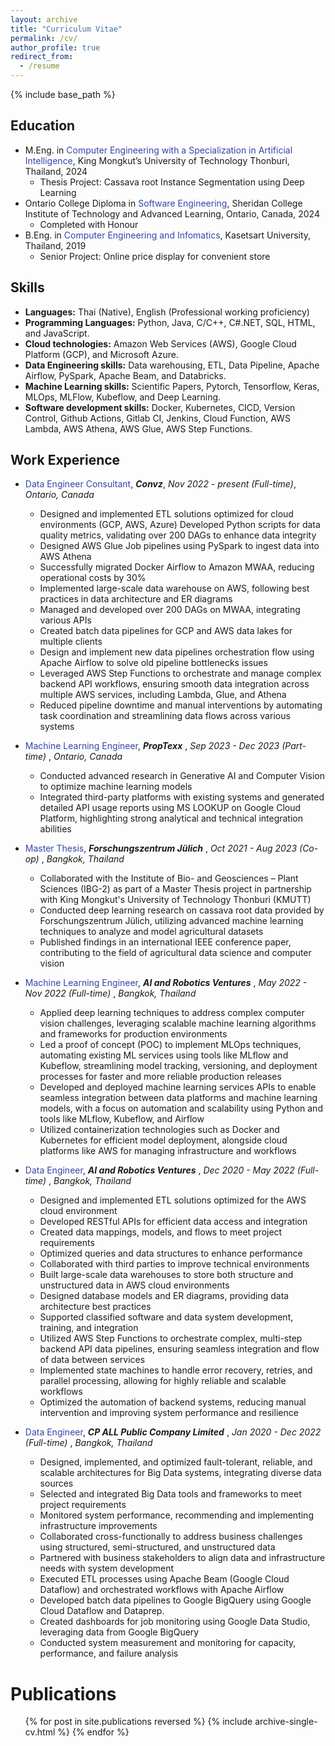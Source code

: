 ```yaml
---
layout: archive
title: "Curriculum Vitae"
permalink: /cv/
author_profile: true
redirect_from:
  - /resume
---
```


{% include base_path %}

## Education

- M.Eng. in <span style="color: #3246a8;">Computer Engineering with a Specialization in Artificial Intelligence</span>, King Mongkut’s University of Technology Thonburi, Thailand, 2024
  - Thesis Project: Cassava root Instance Segmentation using Deep Learning
- Ontario College Diploma in <span style="color: #3246a8;">Software Engineering</span>, Sheridan College Institute of Technology and Advanced Learning, Ontario, Canada, 2024
  - Completed with Honour
- B.Eng. in <span style="color: #3246a8;">Computer Engineering and Infomatics</span>, Kasetsart University, Thailand, 2019
  - Senior Project: Online price display for convenient store

## Skills

- **Languages:** Thai (Native), English (Professional working proficiency)
- **Programming Languages:** Python, Java, C/C++, C#.NET, SQL, HTML, and JavaScript.
- **Cloud technologies:** Amazon Web Services (AWS), Google Cloud Platform (GCP), and Microsoft Azure.
- **Data Engineering skills:** Data warehousing, ETL, Data Pipeline, Apache Airflow, PySpark, Apache Beam, and
  Databricks.
- **Machine Learning skills:** Scientific Papers, Pytorch, Tensorflow, Keras, MLOps, MLFlow, Kubeflow, and Deep Learning.
- **Software development skills:** Docker, Kubernetes, CICD, Version Control, Github Actions, Gitlab CI, Jenkins, Cloud Function, AWS Lambda, AWS
  Athena, AWS Glue, AWS Step Functions.

## Work Experience

- <span style="color: #3246a8;"> Data Engineer Consultant</span>, **_Convz_**, _Nov 2022 - present (Full-time)_, _Ontario, Canada_

  - Designed and implemented ETL solutions optimized for cloud environments (GCP, AWS, Azure)
    Developed Python scripts for data quality metrics, validating over 200 DAGs to enhance data integrity
  - Designed AWS Glue Job pipelines using PySpark to ingest data into AWS Athena
  - Successfully migrated Docker Airflow to Amazon MWAA, reducing operational costs by 30%
  - Implemented large-scale data warehouse on AWS, following best practices in data architecture and ER diagrams
  - Managed and developed over 200 DAGs on MWAA, integrating various APIs
  - Created batch data pipelines for GCP and AWS data lakes for multiple clients
  - Design and implement new data pipelines orchestration flow using Apache Airflow to solve old pipeline bottlenecks issues
  - Leveraged AWS Step Functions to orchestrate and manage complex backend API workflows, ensuring
    smooth data integration across multiple AWS services, including Lambda, Glue, and Athena
  - Reduced pipeline downtime and manual interventions by automating task coordination and streamlining data flows across various systems
    <br>

- <span style="color: #3246a8;"> Machine Learning Engineer</span>, **_PropTexx_** , _Sep 2023 - Dec 2023 (Part-time)_ , _Ontario, Canada_

  - Conducted advanced research in Generative AI and Computer Vision to optimize machine learning models
  - Integrated third-party platforms with existing systems and generated detailed API usage reports using MS LOOKUP on Google Cloud Platform, highlighting strong analytical and technical integration abilities
    <br>

- <span style="color: #3246a8;"> Master Thesis</span>, **_Forschungszentrum Jülich_** , _Oct 2021 - Aug 2023 (Co-op)_ , _Bangkok, Thailand_

  - Collaborated with the Institute of Bio- and Geosciences – Plant Sciences (IBG-2) as part of a Master Thesis project in partnership with King Mongkut's University of Technology Thonburi (KMUTT)
  - Conducted deep learning research on cassava root data provided by Forschungszentrum Jülich, utilizing advanced machine learning techniques to analyze and model agricultural datasets
  - Published findings in an international IEEE conference paper, contributing to the field of agricultural data science and computer vision
    <br>

- <span style="color: #3246a8;"> Machine Learning Engineer</span>, **_AI and Robotics Ventures_** , _May 2022 - Nov 2022 (Full-time)_ , _Bangkok, Thailand_
  - Applied deep learning techniques to address complex computer vision challenges, leveraging scalable machine learning algorithms and frameworks for production environments
  - Led a proof of concept (POC) to implement MLOps techniques, automating existing ML services using tools like MLflow and Kubeflow, streamlining model tracking, versioning, and deployment processes for faster and more reliable production releases
  - Developed and deployed machine learning services APIs to enable seamless integration between data platforms and machine learning models, with a focus on automation and scalability using Python and tools like MLflow, Kubeflow, and Airflow
  - Utilized containerization technologies such as Docker and Kubernetes for efficient model deployment, alongside cloud platforms like AWS for managing infrastructure and workflows
    <br>
- <span style="color: #3246a8;"> Data Engineer</span>, **_AI and Robotics Ventures_** , _Dec 2020 - May 2022 (Full-time)_ , _Bangkok, Thailand_

  - Designed and implemented ETL solutions optimized for the AWS cloud environment
  - Developed RESTful APIs for efficient data access and integration
  - Created data mappings, models, and flows to meet project requirements
  - Optimized queries and data structures to enhance performance
  - Collaborated with third parties to improve technical environments
  - Built large-scale data warehouses to store both structure and unstructured data in AWS cloud environments
  - Designed database models and ER diagrams, providing data architecture best practices
  - Supported classified software and data system development, training, and integration
  - Utilized AWS Step Functions to orchestrate complex, multi-step backend API data pipelines, ensuring seamless integration and flow of data between services
  - Implemented state machines to handle error recovery, retries, and parallel processing, allowing for highly reliable and scalable workflows
  - Optimized the automation of backend systems, reducing manual intervention and improving system performance and resilience
    <br>

- <span style="color: #3246a8;"> Data Engineer</span>, **_CP ALL Public Company Limited_** , _Jan 2020 - Dec 2022 (Full-time)_ , _Bangkok, Thailand_
  - Designed, implemented, and optimized fault-tolerant, reliable, and scalable architectures for Big Data
    systems, integrating diverse data sources
  - Selected and integrated Big Data tools and frameworks to meet project requirements
  - Monitored system performance, recommending and implementing infrastructure improvements
  - Collaborated cross-functionally to address business challenges using structured, semi-structured, and unstructured data
  - Partnered with business stakeholders to align data and infrastructure needs with system development
  - Executed ETL processes using Apache Beam (Google Cloud Dataflow) and orchestrated workflows with Apache Airflow
  - Developed batch data pipelines to Google BigQuery using Google Cloud Dataflow and Dataprep.
  - Created dashboards for job monitoring using Google Data Studio, leveraging data from Google BigQuery
  - Conducted system measurement and monitoring for capacity, performance, and failure analysis
    <br>

# Publications

  <ul>{% for post in site.publications reversed %}
    {% include archive-single-cv.html %}
  {% endfor %}</ul>
  